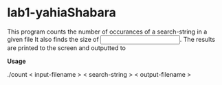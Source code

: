 # lab1-yahiaShabara
This program counts the number of occurances of a search-string in a given file <input-filename>
It also finds the size of <input filename>.
The results are printed to the screen and outputted to <output-filename>
  
 **Usage**
 
  ./count < input-filename > < search-string > < output-filename >
